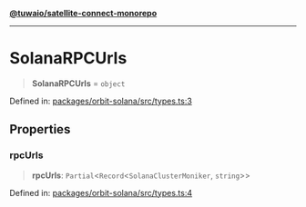 [**@tuwaio/satellite-connect-monorepo**](../../../README.md)

***

# SolanaRPCUrls

> **SolanaRPCUrls** = `object`

Defined in: [packages/orbit-solana/src/types.ts:3](https://github.com/TuwaIO/satellite-connect/blob/f8f5982b4939a6a74eb2eb686216730e40bd72ef/packages/orbit-solana/src/types.ts#L3)

## Properties

### rpcUrls

> **rpcUrls**: `Partial`\<`Record`\<`SolanaClusterMoniker`, `string`\>\>

Defined in: [packages/orbit-solana/src/types.ts:4](https://github.com/TuwaIO/satellite-connect/blob/f8f5982b4939a6a74eb2eb686216730e40bd72ef/packages/orbit-solana/src/types.ts#L4)
